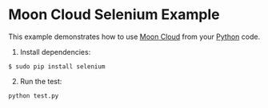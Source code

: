 # Moon Cloud Selenium Example

This example demonstrates how to use [Moon Cloud](https://aerokube.com/moon-cloud/) from your [Python](https://python.org/) code.

1) Install dependencies:
```
$ sudo pip install selenium
```

2) Run the test:
```
python test.py
```
